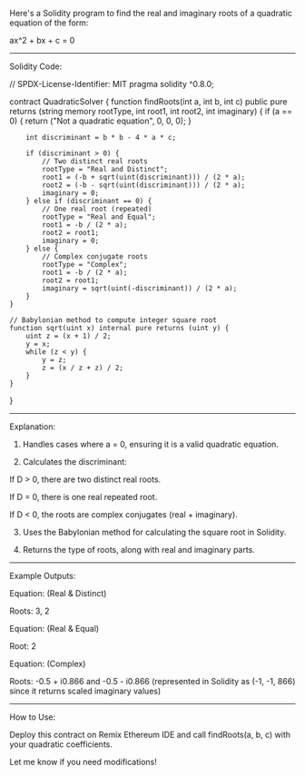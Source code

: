 Here's a Solidity program to find the real and imaginary roots of a quadratic equation of the form:

ax^2 + bx + c = 0


---

Solidity Code:

// SPDX-License-Identifier: MIT
pragma solidity ^0.8.0;

contract QuadraticSolver {
    function findRoots(int a, int b, int c) public pure returns (string memory rootType, int root1, int root2, int imaginary) {
        if (a == 0) {
            return ("Not a quadratic equation", 0, 0, 0);
        }

        int discriminant = b * b - 4 * a * c;

        if (discriminant > 0) {
            // Two distinct real roots
            rootType = "Real and Distinct";
            root1 = (-b + sqrt(uint(discriminant))) / (2 * a);
            root2 = (-b - sqrt(uint(discriminant))) / (2 * a);
            imaginary = 0;
        } else if (discriminant == 0) {
            // One real root (repeated)
            rootType = "Real and Equal";
            root1 = -b / (2 * a);
            root2 = root1;
            imaginary = 0;
        } else {
            // Complex conjugate roots
            rootType = "Complex";
            root1 = -b / (2 * a);
            root2 = root1;
            imaginary = sqrt(uint(-discriminant)) / (2 * a);
        }
    }

    // Babylonian method to compute integer square root
    function sqrt(uint x) internal pure returns (uint y) {
        uint z = (x + 1) / 2;
        y = x;
        while (z < y) {
            y = z;
            z = (x / z + z) / 2;
        }
    }
}


---

Explanation:

1. Handles cases where a = 0, ensuring it is a valid quadratic equation.


2. Calculates the discriminant:

If D > 0, there are two distinct real roots.

If D = 0, there is one real repeated root.

If D < 0, the roots are complex conjugates (real + imaginary).



3. Uses the Babylonian method for calculating the square root in Solidity.


4. Returns the type of roots, along with real and imaginary parts.




---

Example Outputs:

Equation:  (Real & Distinct)

Roots: 3, 2


Equation:  (Real & Equal)

Root: 2


Equation:  (Complex)

Roots: -0.5 + i0.866 and -0.5 - i0.866 (represented in Solidity as (-1, -1, 866) since it returns scaled imaginary values)




---

How to Use:

Deploy this contract on Remix Ethereum IDE and call findRoots(a, b, c) with your quadratic coefficients.

Let me know if you need modifications!

